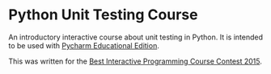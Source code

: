# Python Unit Testing Course
An introductory interactive course about unit testing in Python. It is intended to be used with [Pycharm Educational Edition](https://www.jetbrains.com/pycharm-educational/).

This was written for the [Best Interactive Programming Course Contest 2015](https://www.jetbrains.com/pycharm-educational/contest/).
